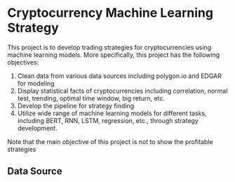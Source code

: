 # Cryptocurrency Machine Learning Strategy

This project is to develop trading strategies for cryptocurrencies using machine learning models. More specifically, 
this project has the following objectives:<br/>

1. Clean data from various data sources including polygon.io and EDGAR for modeling
2. Display statistical facts of cryptocurrencies including correlation, normal test, trending, optimal time window, big return, etc.
3. Develop the pipeline for strategy finding
4. Utilize wide range of machine learning models for different tasks, including BERT, RNN, LSTM, regression, etc., through strategy development.

Note that the main objective of this project is not to show the profitable strategies 

## Data Source

